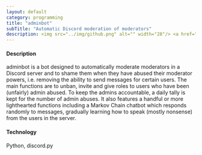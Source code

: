 ```yaml
---
layout: default
category: programming
title: "adminbot"
subTitle: "Automatic Discord moderation of moderators"
description: <img src="../img/github.png" alt="" width="28"/> <a href="https://github.com/saultyevil/adminbot">adminbot</a>
---
```


#### Description

adminbot is a bot designed to automatically moderate moderators in a Discord server
and to shame them when they have abused their moderator powers, i.e. removing the
ability to send messages for certain users. The main
functions are to unban, invite and give roles to users who have been (unfairly)
admin abused. To keep the admins accountable, a daily tally is kept for the
number of admin abuses. It also features a handful or more lighthearted
functions including a Markov Chain chatbot which responds randomly to
messages, gradually learning how to speak (mostly nonsense) from the users
in the server.

#### Technology

Python, discord.py

